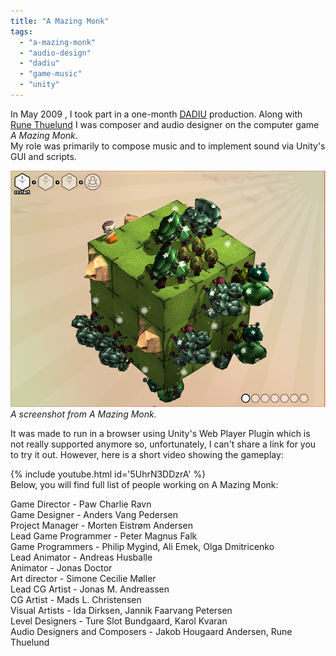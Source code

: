 ```yaml
---
title: "A Mazing Monk"
tags: 
  - "a-mazing-monk"
  - "audio-design"
  - "dadiu"
  - "game-music"
  - "unity"
---
```


In May 2009 , I took part in a one-month [DADIU](http://www.dadiu.dk) production. Along with [Rune Thuelund](https://www.linkedin.com/in/rune-thuelund-749a9828) I was composer and audio designer on the computer game *A Mazing Monk*.  
My role was primarily to compose music and to implement sound via Unity's GUI and scripts.<!--more-->

![A Mazing Monk screenshot](/assets/images/A-Mazing-Monk.png)  
*A screenshot from A Mazing Monk.*

It was made to run in a browser using Unity's Web Player Plugin which is not really supported anymore so, unfortunately, I can't share a link for you to try it out. However, here is a short video showing the gameplay:

{% include youtube.html id='5UhrN3DDzrA' %}
<br/>
Below, you will find full list of people working on A Mazing Monk:

Game Director - Paw Charlie Ravn  
Game Designer - Anders Vang Pedersen  
Project Manager - Morten Eistrøm Andersen  
Lead Game Programmer - Peter Magnus Falk  
Game Programmers - Philip Mygind, Ali Emek, Olga Dmitricenko  
Lead Animator - Andreas Husballe  
Animator - Jonas Doctor  
Art director - Simone Cecilie Møller  
Lead CG Artist - Jonas M. Andreassen  
CG Artist - Mads L. Christensen  
Visual Artists - Ida Dirksen, Jannik Faarvang Petersen  
Level Designers - Ture Slot Bundgaard, Karol Kvaran  
Audio Designers and Composers - Jakob Hougaard Andersen, Rune Thuelund  
